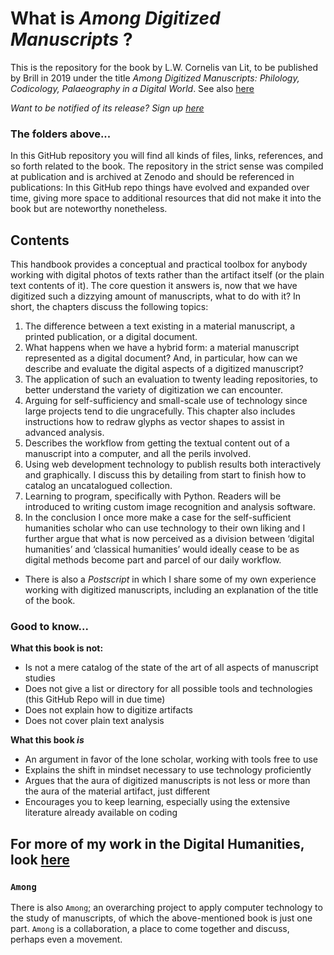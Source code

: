 # What is _Among Digitized Manuscripts_ ?
This is the repository for the book by L.W. Cornelis van Lit, to be published by Brill in 2019 under the title _Among Digitized Manuscripts: Philology, Codicology, Palaeography in a Digital World_. See also [here](https://digitalorientalist.github.io/Among-Digitized-Manuscripts/)

_Want to be notified of its release? Sign up [here](bit.ly/31ihBaz)_

### The folders above...
In this GitHub repository you will find all kinds of files, links, references, and so forth related to the book. The repository in the strict sense was compiled at publication and is archived at Zenodo and should be referenced in publications: 
In this GitHub repo things have evolved and expanded over time, giving more space to additional resources that did not make it into the book but are noteworthy nonetheless.

## Contents
This handbook provides a conceptual and practical toolbox for anybody working with digital photos of texts rather than the artifact itself (or the plain text contents of it). The core question it answers is, now that we have digitized such a dizzying amount of manuscripts, what to do with it? In short, the chapters discuss the following topics:
1.	The difference between a text existing in a material manuscript, a printed publication, or a digital document.
2.	What happens when we have a hybrid form: a material manuscript represented as a digital document? And, in particular, how can we describe and evaluate the digital aspects of a digitized manuscript?
3.	The application of such an evaluation to twenty leading repositories, to better understand the variety of digitization we can encounter.
4.	Arguing for self-sufficiency and small-scale use of technology since large projects tend to die ungracefully. This chapter also includes instructions how to redraw glyphs as vector shapes to assist in advanced analysis.
5.	Describes the workflow from getting the textual content out of a manuscript into a computer, and all the perils involved. 
6.	Using web development technology to publish results both interactively and graphically. I discuss this by detailing from start to finish how to catalog an uncatalogued collection.
7.	Learning to program, specifically with Python. Readers will be introduced to writing custom image recognition and analysis software.
8.	In the conclusion I once more make a case for the self-sufficient humanities scholar who can use technology to their own liking and I further argue that what is now perceived as a division between ‘digital humanities’ and ‘classical humanities’ would ideally cease to be as digital methods become part and parcel of our daily workflow.
- There is also a *Postscript* in which I share some of my own experience working with digitized manuscripts, including an explanation of the title of the book.

### Good to know...
**What this book is not:**
- Is not a mere catalog of the state of the art of all aspects of manuscript studies
- Does not give a list or directory for all possible tools and technologies (this GitHub Repo will in due time)
- Does not explain how to digitize artifacts
- Does not cover plain text analysis

**What this book _is_**
- An argument in favor of the lone scholar, working with tools free to use
- Explains the shift in mindset necessary to use technology proficiently
- Argues that the aura of digitized manuscripts is not less or more than the aura of the material artifact, just different
- Encourages you to keep learning, especially using the extensive literature already available on coding

## For more of my work in the Digital Humanities, look [here](https://github.com/lwcvl/cv/blob/master/My%20Work%20in%20Digital%20Humanities.md)

### ```Among```
There is also ```Among```; an overarching project to apply computer technology to the study of manuscripts, of which the above-mentioned book is just one part. ```Among``` is a collaboration, a place to come together and discuss, perhaps even a movement.
